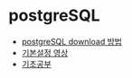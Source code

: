 # postgreSQL
* [postgreSQL download 방법](https://www.devkuma.com/docs/postgresql/postgresql-download-install/)     [   ](https://www.enterprisedb.com/downloads/postgres-postgresql-downloads)
* [기본설정 영상](https://www.youtube.com/watch?v=SJMcIZzfBeY&t=250s)
* [기초공부](http://www.gurubee.net/postgresql/basic)
